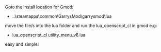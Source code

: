 Goto the install location for Gmod:
  - ..\steamapps\common\GarrysMod\garrysmod\lua

move the file/s into the lua folder and run the lua_openscript_cl in gmod e.g:
  - lua_openscript_cl utility_menu_v6.lua

easy and simple!
